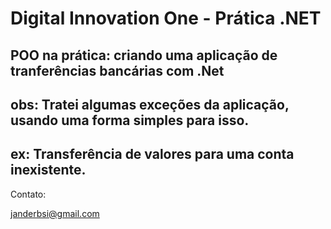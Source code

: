 # Digital Innovation One - Prática .NET

## POO na prática: criando uma aplicação de tranferências bancárias com .Net

## obs: Tratei algumas exceções da aplicação, usando uma forma simples para isso.

## ex: Transferência de valores para uma conta inexistente. 

Contato:

janderbsi@gmail.com

